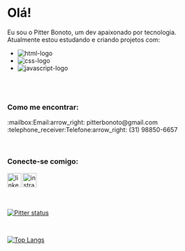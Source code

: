 # Olá!

Eu sou o Pitter Bonoto, um dev apaixonado por tecnologia.
<br>
Atualmente estou estudando e criando projetos com:

- <img src="https://img.shields.io/badge/HTML5-E34F26?style=for-the-badge&logo=html5&logoColor=white" alt="html-logo"/>
- <img src="https://img.shields.io/badge/CSS3-1572B6?style=for-the-badge&logo=css3&logoColor=white" alt="css-logo"/>
- <img src="https://img.shields.io/badge/JavaScript-323330?style=for-the-badge&logo=javascript&logoColor=F7DF1E" alt="javascript-logo"/>
 
<br>
<br>

### Como me encontrar:
<p> 
:mailbox:Email:arrow_right: pitterbonoto@gmail.com 
<br>
:telephone_receiver:Telefone:arrow_right: (31) 98850-6657
</p>
<br>

### Conecte-se comigo:

<p>
<a href="https://www.linkedin.com/in/pitter-bonoto"> 
<img src="https://cdn-icons-png.flaticon.com/512/174/174857.png?w=740&t=st=1691844480~exp=1691845080~hmac=9809339f1ce74a682c4911502d3e7af0b25fca471ee9d12c59457557bef66a8c" width="32px" img align="left" alt="linkedin-logo"/>
</a> 
<a href="https://www.instagram.com/pitterbonoto/"> 
<img src="https://cdn-icons-png.flaticon.com/512/174/174855.png?w=740&t=st=1691845973~exp=1691846573~hmac=c767a0baecc4acac759fee9d1ca5185b8cbd68113df52d14b2b6d773a6f4ee07" width="32px"  img align="left"alt="instragram-logo"/>
</a> 
</p>

<br>
<br>
<br>
<br>

[![Pitter status](https://github-readme-stats.vercel.app/api?username=PitterBonoto)](https://github.com/anuraghazra/github-readme-stats)
 
<br>

[![Top Langs](https://github-readme-stats.vercel.app/api/top-langs/?username=PitterBonoto)](https://github.com/anuraghazra/github-readme-stats)

  
